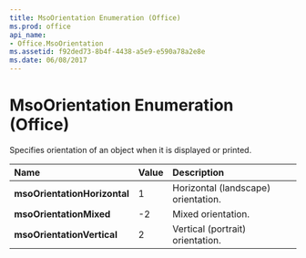 ```yaml
---
title: MsoOrientation Enumeration (Office)
ms.prod: office
api_name:
- Office.MsoOrientation
ms.assetid: f92ded73-8b4f-4438-a5e9-e590a78a2e8e
ms.date: 06/08/2017
---
```



# MsoOrientation Enumeration (Office)

Specifies orientation of an object when it is displayed or printed.



|Name|Value|Description|
|:-----|:-----|:-----|
|**msoOrientationHorizontal**|1|Horizontal (landscape) orientation.|
|**msoOrientationMixed**|-2|Mixed orientation.|
|**msoOrientationVertical**|2|Vertical (portrait) orientation.|


